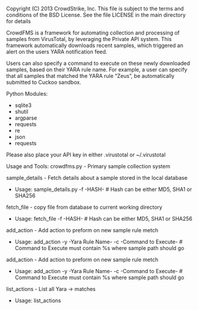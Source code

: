 Copyright (C) 2013 CrowdStrike, Inc.
This file is subject to the terms and conditions of the BSD License.
See the file LICENSE in the main directory for details


CrowdFMS is a framework for automating collection and processing of samples from
VirusTotal, by leveraging the Private API system.   This framework automatically 
downloads recent samples, which triggered an alert on the users YARA notification feed. 

Users can also specify a command to execute on these newly downloaded samples, 
based on their YARA rule name.  For example, a user can specify that all samples 
that matched the YARA rule “Zeus”, be automatically submitted to Cuckoo sandbox.


Python Modules:
 - sqlite3
 - shutil
 - argparse
 - requests
 - re
 - json
 - requests

Please also place your API key in either .virustotal or ~/.virustotal

Usage and Tools:
 crowdfms.py - Primary sample collection system

 sample_details - Fetch details about a sample stored in the local database 
  + Usage: sample_details.py -f -HASH-       # Hash can be either MD5, SHA1 or SHA256

 fetch_file - copy file from database to current working directory
  + Usage: fetch_file -f -HASH-   # Hash can be either MD5, SHA1 or SHA256 

 add_action - Add action to preform on new sample rule metch
  + Usage: add_action -y -Yara Rule Name- -c -Command to Execute-   # Command to Execute must contain %s where sample path should go
 
 add_action - Add action to preform on new sample rule metch
  + Usage: add_action -y -Yara Rule Name- -c -Command to Execute-   # Command to Execute must contain %s where sample path should go

 list_actions - List all Yara -> matches
  + Usage: list_actions
